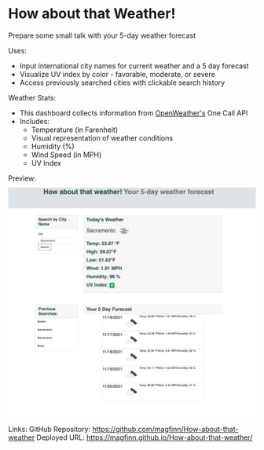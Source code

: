 # How about that Weather!
Prepare some small talk with your 5-day weather forecast 

Uses:
* Input international city names for current weather and a 5 day forecast
* Visualize UV index by color - favorable, moderate, or severe
* Access previously searched cities with clickable search history

Weather Stats:
* This dashboard collects information from <a href = "https://openweathermap.org/">OpenWeather's</a> One Call API
* Includes:
    * Temperature (in Farenheit)
    * Visual representation of weather conditions
    * Humidity (%)
    * Wind Speed (in MPH)
    * UV Index

Preview:
<img src="./assets/images/How-About-That-Weather-preview.png">

Links:
GitHub Repository: https://github.com/magfinn/How-about-that-weather
Deployed URL: https://magfinn.github.io/How-about-that-weather/


